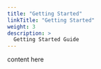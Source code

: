 ```yaml
---
title: "Getting Started"
linkTitle: "Getting Started"
weight: 3
description: >
  Getting Started Guide
---
```


content here